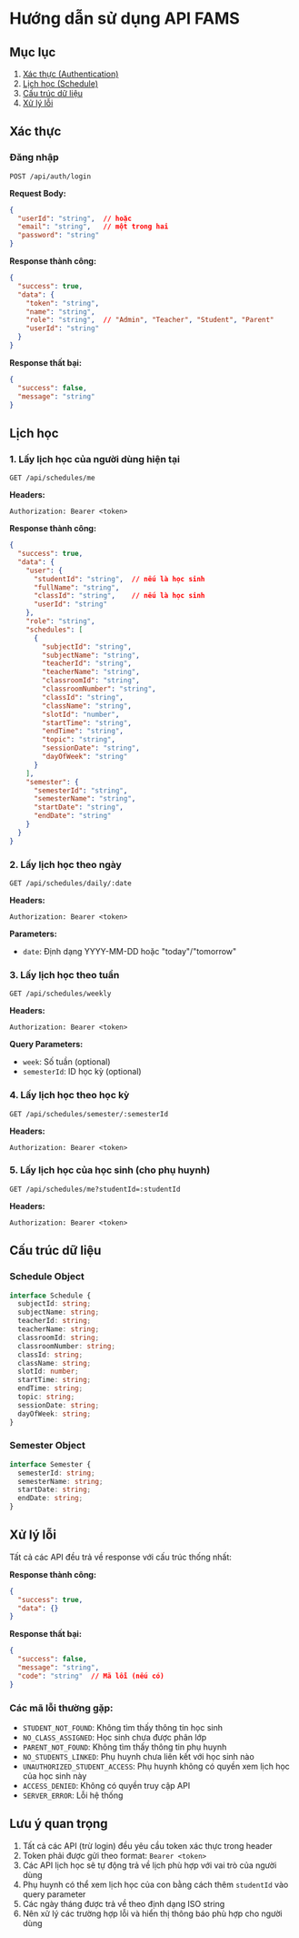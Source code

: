 # Hướng dẫn sử dụng API FAMS

## Mục lục
1. [Xác thực (Authentication)](#xác-thực)
2. [Lịch học (Schedule)](#lịch-học)
3. [Cấu trúc dữ liệu](#cấu-trúc-dữ-liệu)
4. [Xử lý lỗi](#xử-lý-lỗi)

## Xác thực

### Đăng nhập
```http
POST /api/auth/login
```

**Request Body:**
```json
{
  "userId": "string",  // hoặc
  "email": "string",   // một trong hai
  "password": "string"
}
```

**Response thành công:**
```json
{
  "success": true,
  "data": {
    "token": "string",
    "name": "string",
    "role": "string",  // "Admin", "Teacher", "Student", "Parent"
    "userId": "string"
  }
}
```

**Response thất bại:**
```json
{
  "success": false,
  "message": "string"
}
```

## Lịch học

### 1. Lấy lịch học của người dùng hiện tại
```http
GET /api/schedules/me
```

**Headers:**
```
Authorization: Bearer <token>
```

**Response thành công:**
```json
{
  "success": true,
  "data": {
    "user": {
      "studentId": "string",  // nếu là học sinh
      "fullName": "string",
      "classId": "string",    // nếu là học sinh
      "userId": "string"
    },
    "role": "string",
    "schedules": [
      {
        "subjectId": "string",
        "subjectName": "string",
        "teacherId": "string",
        "teacherName": "string",
        "classroomId": "string",
        "classroomNumber": "string",
        "classId": "string",
        "className": "string",
        "slotId": "number",
        "startTime": "string",
        "endTime": "string",
        "topic": "string",
        "sessionDate": "string",
        "dayOfWeek": "string"
      }
    ],
    "semester": {
      "semesterId": "string",
      "semesterName": "string",
      "startDate": "string",
      "endDate": "string"
    }
  }
}
```

### 2. Lấy lịch học theo ngày
```http
GET /api/schedules/daily/:date
```

**Headers:**
```
Authorization: Bearer <token>
```

**Parameters:**
- `date`: Định dạng YYYY-MM-DD hoặc "today"/"tomorrow"

### 3. Lấy lịch học theo tuần
```http
GET /api/schedules/weekly
```

**Headers:**
```
Authorization: Bearer <token>
```

**Query Parameters:**
- `week`: Số tuần (optional)
- `semesterId`: ID học kỳ (optional)

### 4. Lấy lịch học theo học kỳ
```http
GET /api/schedules/semester/:semesterId
```

**Headers:**
```
Authorization: Bearer <token>
```

### 5. Lấy lịch học của học sinh (cho phụ huynh)
```http
GET /api/schedules/me?studentId=:studentId
```

**Headers:**
```
Authorization: Bearer <token>
```

## Cấu trúc dữ liệu

### Schedule Object
```typescript
interface Schedule {
  subjectId: string;
  subjectName: string;
  teacherId: string;
  teacherName: string;
  classroomId: string;
  classroomNumber: string;
  classId: string;
  className: string;
  slotId: number;
  startTime: string;
  endTime: string;
  topic: string;
  sessionDate: string;
  dayOfWeek: string;
}
```

### Semester Object
```typescript
interface Semester {
  semesterId: string;
  semesterName: string;
  startDate: string;
  endDate: string;
}
```

## Xử lý lỗi

Tất cả các API đều trả về response với cấu trúc thống nhất:

**Response thành công:**
```json
{
  "success": true,
  "data": {}
}
```

**Response thất bại:**
```json
{
  "success": false,
  "message": "string",
  "code": "string"  // Mã lỗi (nếu có)
}
```

### Các mã lỗi thường gặp:
- `STUDENT_NOT_FOUND`: Không tìm thấy thông tin học sinh
- `NO_CLASS_ASSIGNED`: Học sinh chưa được phân lớp
- `PARENT_NOT_FOUND`: Không tìm thấy thông tin phụ huynh
- `NO_STUDENTS_LINKED`: Phụ huynh chưa liên kết với học sinh nào
- `UNAUTHORIZED_STUDENT_ACCESS`: Phụ huynh không có quyền xem lịch học của học sinh này
- `ACCESS_DENIED`: Không có quyền truy cập API
- `SERVER_ERROR`: Lỗi hệ thống

## Lưu ý quan trọng

1. Tất cả các API (trừ login) đều yêu cầu token xác thực trong header
2. Token phải được gửi theo format: `Bearer <token>`
3. Các API lịch học sẽ tự động trả về lịch phù hợp với vai trò của người dùng
4. Phụ huynh có thể xem lịch học của con bằng cách thêm `studentId` vào query parameter
5. Các ngày tháng được trả về theo định dạng ISO string
6. Nên xử lý các trường hợp lỗi và hiển thị thông báo phù hợp cho người dùng 
